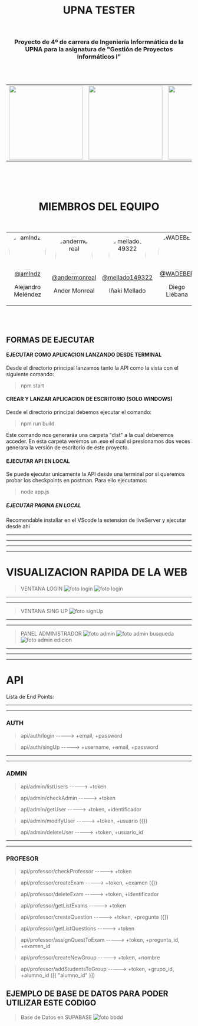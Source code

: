 <div align="center">
<h1>UPNA TESTER</h1></br>
<h3>Proyecto de 4º de carrera de Ingeniería Informnática de la UPNA para la asignatura de "Gestión de Proyectos Informáticos I"</h3></br></br>
  <table>
    <tr>
    <td>
        <img src="https://seeklogo.com/images/S/supabase-logo-DCC676FFE2-seeklogo.com.png" width="200"/>
      </td>
      <td>
        <img src="https://ocubom.page/es/post/escudo-informatica/seal-etsiinf.svg" width="200"/>
      </td>
      <td>
        <img src="https://static-00.iconduck.com/assets.00/node-js-icon-454x512-nztofx17.png" width="200"/>
      </td>
    </tr>      
  </table>

</br>
</br>
</br>
   <h1 margin=200px>MIEMBROS DEL EQUIPO</h1>
</br>
   <table>
    <tr>
      <td style="text-align: center;">
        <a href="https://github.com/amlndz">
          <img src="https://github.com/amlndz.png?size=100" alt="amlndz" width="100" height="100" style="border-radius: 50%;"/>
        </a>
        <br />
        <a href="https://github.com/amlndz">@amlndz</a>
        <p>Alejandro Meléndez</p>
      </td>
      <td style="text-align: center;">
        <a href="https://github.com/andermonreal ">
          <img src="https://github.com/andermonreal.png?size=100" alt="andermonreal" width="100" height="100" style="border-radius: 50%;"/>
        </a>
        <br />
        <a href="https://github.com/andermonreal">@andermonreal </a>
        <p>Ander Monreal</p>
      </td>
      <td style="text-align: center;">
        <a href="https://github.com/mellado149322">
          <img src="https://github.com/mellado149322.png?size=100" alt="mellado149322" width="100" height="100" style="border-radius: 50%;"/>
        </a>
        <br />
        <a href="https://github.com/mellado149322">@mellado149322</a>
        <p>Iñaki Mellado</p>
      </td>
      <td style="text-align: center;">
        <a href="https://github.com/WADEBER">
          <img src="https://github.com/WADEBER.png?size=100" alt="WADEBER" width="100" height="100" style="border-radius: 50%;"/>
        </a>
        <br />
        <a href="https://github.com/WADEBER">@WADEBER</a>
        <p>Diego Liébana</p>
      </td>
    </tr>
  </table>
  </br>
</br>
</div>

## FORMAS DE EJECUTAR

#### EJECUTAR COMO APLICACION LANZANDO DESDE TERMINAL

Desde el directorio principal lanzamos tanto la API como la vista con el siguiente comando:

> npm start

#### CREAR Y LANZAR APLICACION DE ESCRITORIO (SOLO WINDOWS)

Desde el directorio principal debemos ejecutar el comando:

> npm run build

Este comando nos generaráa una carpeta "dist" a la cual deberemos acceder.
En esta carpeta veremos un .exe el cual si presionamos dos veces generara la versión de escritorio de este proyecto.

#### EJECUTAR API EN LOCAL

Se puede ejecutar unicamente la API desde una terminal por si queremos probar los checkpoints en postman. Para ello ejecutamos:

> node app.js

##### EJECUTAR PAGINA EN LOCAL

Recomendable installar en el VScode la extension de liveServer y ejecutar desde ahi

---

---

---

---

# VISUALIZACION RAPIDA DE LA WEB

> VENTANA LOGIN
> ![foto login](./readme/login.png) ![foto login](./readme/login2.png)

---

---

> VENTANA SING UP
> ![foto signUp](./readme/singUp.png)

---

---

> PANEL ADMINISTRADOR
> ![foto admin](./readme/admin.png) ![foto admin busqueda](./readme/admin2.png) ![foto admin edicion](./readme/admin3.png)

---

---

---

# API

Lista de End Points:

---

---

### AUTH

> api/auth/login
> -----> +email, +password

> api/auth/singUp
> -----> +username, +email, +password

---

---

### ADMIN

> api/admin/listUsers
> -----> +token

> api/admin/checkAdmin
> -----> +token

> api/admin/getUser
> -----> +token, +identificador

> api/admin/modifyUser
> -----> +token, +usuario ({})

> api/admin/deleteUser
> -----> +token, +usuario_id

---

---

### PROFESOR

> api/professor/checkProfessor
> -----> +token

> api/professor/createExam
> -----> +token, +examen ({})

> api/professor/deleteExam
> -----> +token, +identificador

> api/professor/getListExams
> -----> +token

> api/professor/createQuestion
> -----> +token, +pregunta ({})

> api/professor/getListQuestions
> -----> +token

> api/professor/assignQuestToExam
> -----> +token, +pregunta_id, +examen_id

> api/professor/createNewGroup
> -----> +token, +nombre

> api/professor/addStudentsToGroup
> -----> +token, +grupo_id, +alumno_id ([{ "alumno_id" }])

## EJEMPLO DE BASE DE DATOS PARA PODER UTILIZAR ESTE CODIGO

> Base de Datos en SUPABASE
> ![foto bbdd](./readme/bbdd.png)
